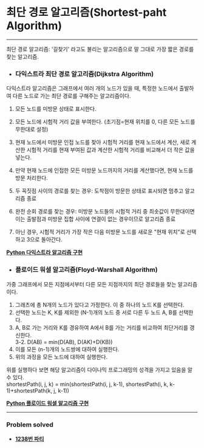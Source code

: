 # 최단 경로 알고리즘(Shortest-paht Algorithm)

------

최단 경로 알고리즘: '길찾기' 라고도 불리는 알고리즘으로 말 그대로 가장 짧은 경로를 찾는 알고리즘.

- ### 다익스트라 최단 경로 알고리즘(Dijkstra Algorithm)

다익스트라 알고리즘은 그래프에서 여러 개의 노드가 있을 때, 특정한 노드에서 출발하여 다른 노드로 가는 최단 경로를 구해주는 알고리즘이다.

1. 모든 노드를 미방문 상태로 표시한다.
2. 모든 노드에 시험적 거리 값을 부여한다. (초기점=현재 위치를 0, 다른 모든 노드를 무한대로 설정)
3. 현재 노드에서 미방문 인접 노드를 찾아 시험적 거리를 현재 노드에서 계산, 새로 계산한 시험적 거리를 현재 부여된 값과 
   계산한 시험적 거리를 비교해서 더 작은 값을 넣는다.
   
4. 만약 현재 노드에 인접한 모든 미방문 노드까지의 거리를 계산했다면, 현재 노드를 방문 처리한다.
5. 두 꼭짓점 사이의 경로를 찾는 경우: 도착점이 방문한 상태로 표시되면 멈추고 알고리즘 종료
6. 완전 순회 경로를 찾는 경우: 미방문 노드들의 시험적 거리 중 최솟값이 무한대이면 이는 출발점과 미방문 집합 사이에 
   연결이 없는 경우이므로 알고리즘 종료
   
7. 아닌 경우, 시험적 거리가 가장 작은 다음 미방문 노드를 새로운 "현재 위치"로 선택하고 3으로 돌아간다.

[**Python 다익스트라 알고리즘 구현**](https://github.com/ChanghyunRyu/Python_CodingTest_note/tree/main/shortest_path/Dijkstra_algorithm)

- ### 플로이드 워셜 알고리즘(Floyd-Warshall Algorithm)

가중 그래프에서 모든 지점에서부터 다른 모든 지점까지의 최단 경로들을 찾는 알고리즘이다.  
1. 그래츠에 총 N개의 노드가 있다고 가정한다. 이 중 하나의 노드 K를 선택한다.
2. 선택한 노드는 K, K를 제외한 (N-1)개의 노드 중 서로 다른 두 노드 A, B를 선택한다.
3. A, B로 가는 거리와 K를 경유하여 A에서 B를 가는 거리를 비교하여 최단거리를 갱신한다.  
3-2. D(AB) = min(D(AB), D(AK)+D(KB)) 
4. 이를 모든 (n-1)개의 노드쌍에 대하여 실행한다.
5. 위의 과정을 모든 노드에 대하여 실행한다.

위를 실행하다 보면 해당 알고리즘이 다이나믹 프로그래밍의 성격을 가지고 있음을 알 수 있다.  
shortestPath(i, j, k) = min(shortestPath(i, j, k-1), shortestPath(i, k, k-1)+shortestPath(k, j, k-1))

[**Python 플로이드 워셜 알고리즘 구현**]()

------

### Problem solved

- [**1238번 파티**](https://github.com/ChanghyunRyu/Python_CodingTest_note/tree/main/shortest_path/1238_party)
